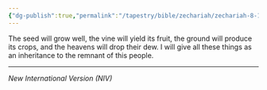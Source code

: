 ```yaml
---
{"dg-publish":true,"permalink":"/tapestry/bible/zechariah/zechariah-8-12/","title":"Zechariah 8:12","tags":["bible-verse","bible-verse"],"dgHomeLink":true,"dgShowLocalGraph":true,"dgEnableSearch":true}
---
```


The seed will grow well, the vine will yield its fruit, the ground will produce its crops, and the heavens will drop their dew. I will give all these things as an inheritance to the remnant of this people.

---
*New International Version (NIV)*